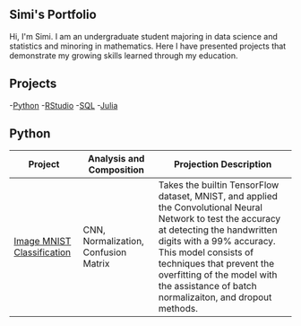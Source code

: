 ## Simi's Portfolio

Hi, I'm Simi. I am an undergraduate student majoring in data science and statistics and minoring in mathematics. Here I have presented projects that demonstrate my growing skills learned through my education. 

## Projects
-[Python](#Python)
-[RStudio](#RStudio)
-[SQL](#SQL)
-[Julia](#Julia)

## Python
Project | Analysis and Composition | Projection Description
---|---|---|
[Image MNIST Classification](#image-mnist-classification)| CNN, Normalization, Confusion Matrix | Takes the builtin TensorFlow dataset, MNIST, and applied the Convolutional Neural Network to test the accuracy at detecting the handwritten digits with a 99% accuracy. This model consists of techniques that prevent the overfitting of the model with the assistance of batch normalizaiton, and dropout methods. 


<!--
**patel-simi/patel-simi** is a ✨ _special_ ✨ repository because its `README.md` (this file) appears on your GitHub profile.

Here are some ideas to get you started:

- 🔭 I’m currently working on ...
- 🌱 I’m currently learning ...
- 👯 I’m looking to collaborate on ...
- 🤔 I’m looking for help with ...
- 💬 Ask me about ...
- 📫 How to reach me: ...
- 😄 Pronouns: ...
- ⚡ Fun fact: ...
-->
